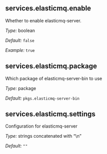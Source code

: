 

[comment]: # (Please add your documentation on top of this line)

## services\.elasticmq\.enable

Whether to enable elasticmq-server\.



*Type:*
boolean



*Default:*
` false `



*Example:*
` true `



## services\.elasticmq\.package



Which package of elasticmq-server-bin to use



*Type:*
package



*Default:*
` pkgs.elasticmq-server-bin `



## services\.elasticmq\.settings



Configuration for elasticmq-server



*Type:*
strings concatenated with “\\n”



*Default:*
` "" `

